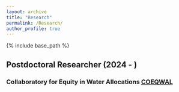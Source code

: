 ```yaml
---
layout: archive
title: "Research"
permalink: /Research/
author_profile: true
---
```


{% include base_path %}

## Postdoctoral Researcher (2024 - )
### Collaboratory for Equity in Water Allocations [COEQWAL](https://live-coeqwal-ca.pantheon.berkeley.edu/)

